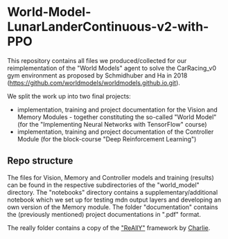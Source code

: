 # World-Model-LunarLanderContinuous-v2-with-PPO

This repository contains all files we produced/collected for our reimplementation of the "World Models" agent to solve the CarRacing_v0 gym environment as proposed by Schmidhuber and Ha in 2018 (https://github.com/worldmodels/worldmodels.github.io.git).

We split the work up into two final projects:
* implementation, training and project documentation for the Vision and Memory Modules - together constituting the so-called "World Model" (for the "Implementing Neural Networks with TensorFlow" course)
* implementation, training and project documentation of the Controller Module (for the block-course "Deep Reinforcement Learning")

## Repo structure
The files for Vision, Memory and Controller models and training (results) can be found in the respective subdirectories of the "world_model" directory.
The "notebooks" directory contains a supplementary/additional notebook which we set up for testing mdn output layers and developing an own version of the Memory module.
The folder "documentation" contains the (previously mentioned) project documentations in ".pdf" format.

The really folder contains a copy of the ["ReAllY"](https://github.com/geronimocharlie/ReAllY.git) framework by [Charlie](https://github.com/geronimocharlie). 
